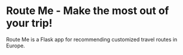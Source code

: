 # Route Me - Make the most out of your trip!

Route Me is a Flask app for recommending customized travel routes in Europe.
